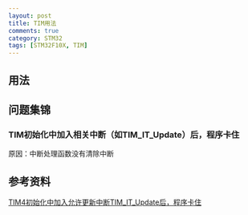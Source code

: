 ```yaml
---
layout: post
title: TIM用法
comments: true
category: STM32
tags: [STM32F10X, TIM]
---
```


## 用法



## 问题集锦

### TIM初始化中加入相关中断（如TIM_IT_Update）后，程序卡住

原因：中断处理函数没有清除中断

##  参考资料

[TIM4初始化中加入允许更新中断TIM_IT_Update后，程序卡住](http://www.openedv.com/posts/list/0/54566.htm)

